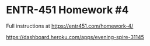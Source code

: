 # ENTR-451 Homework #4

Full instructions at https://entr451.com/homework-4/

https://dashboard.heroku.com/apps/evening-spire-31145